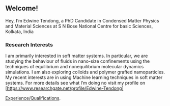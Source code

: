 ## Welcome!

Hey, I’m Edwine Tendong, a PhD Candidate in Condensed Matter Physics and Material Sciences at S N Bose National Centre for basic Sciences, Kolkata, India 

### Research Interests

I am primarily interested in soft matter systems. In particular, we are studying the behaviour of fluids in nano-size confinements using the techniques of equilibrium and nonequilibrium molecular dynamics simulations. I am also exploring colloids and polymer grafted namoparticles. My recent interests are in using Machine learning techniques in soft matter systems. For more details see what I’m doing no visit my profile on [https://www.researchgate.net/profile/Edwine-Tendong]

[Experience/Qualifications](./another-page.md).

